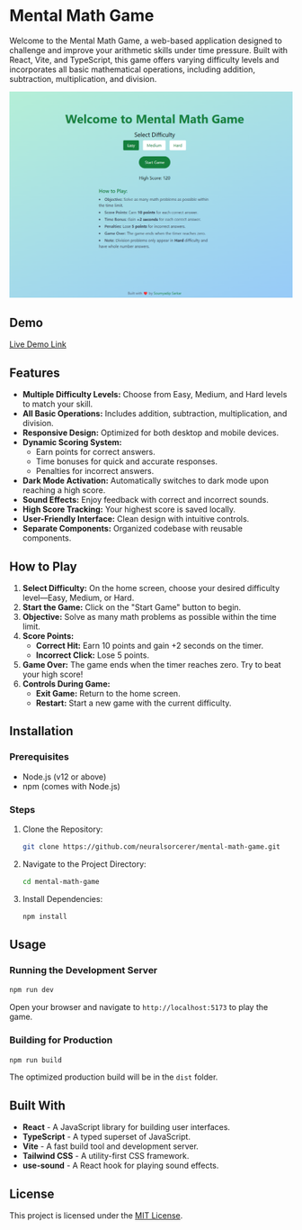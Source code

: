 # Mental Math Game

Welcome to the Mental Math Game, a web-based application designed to challenge and improve your arithmetic skills under time pressure. Built with React, Vite, and TypeScript, this game offers varying difficulty levels and incorporates all basic mathematical operations, including addition, subtraction, multiplication, and division.

![Homepage](.github/screenshots/homepage.png)

## Demo

[Live Demo Link](https://mental-math.soumyadipsarkar.in/)

## Features

- **Multiple Difficulty Levels:** Choose from Easy, Medium, and Hard levels to match your skill.
- **All Basic Operations:** Includes addition, subtraction, multiplication, and division.
- **Responsive Design:** Optimized for both desktop and mobile devices.
- **Dynamic Scoring System:**
  - Earn points for correct answers.
  - Time bonuses for quick and accurate responses.
  - Penalties for incorrect answers.
- **Dark Mode Activation:** Automatically switches to dark mode upon reaching a high score.
- **Sound Effects:** Enjoy feedback with correct and incorrect sounds.
- **High Score Tracking:** Your highest score is saved locally.
- **User-Friendly Interface:** Clean design with intuitive controls.
- **Separate Components:** Organized codebase with reusable components.

## How to Play

1. **Select Difficulty:** On the home screen, choose your desired difficulty level—Easy, Medium, or Hard.
2. **Start the Game:** Click on the "Start Game" button to begin.
3. **Objective:** Solve as many math problems as possible within the time limit.
4. **Score Points:**
   - **Correct Hit:** Earn 10 points and gain +2 seconds on the timer.
   - **Incorrect Click:** Lose 5 points.
5. **Game Over:** The game ends when the timer reaches zero. Try to beat your high score!
6. **Controls During Game:**
   - **Exit Game:** Return to the home screen.
   - **Restart:** Start a new game with the current difficulty.

## Installation

### Prerequisites

- Node.js (v12 or above)
- npm (comes with Node.js)

### Steps

1. Clone the Repository:
   ```bash
   git clone https://github.com/neuralsorcerer/mental-math-game.git
   ```
2. Navigate to the Project Directory:
   ```bash
   cd mental-math-game
   ```
3. Install Dependencies:
   ```bash
   npm install
   ```

## Usage

### Running the Development Server

```bash
npm run dev
```

Open your browser and navigate to `http://localhost:5173` to play the game.

### Building for Production

```bash
npm run build
```

The optimized production build will be in the `dist` folder.

## Built With

- **React** - A JavaScript library for building user interfaces.
- **TypeScript** - A typed superset of JavaScript.
- **Vite** - A fast build tool and development server.
- **Tailwind CSS** - A utility-first CSS framework.
- **use-sound** - A React hook for playing sound effects.

## License

This project is licensed under the [MIT License](LICENSE).
